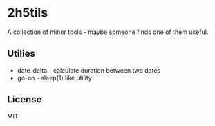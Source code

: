 # 2h5tils

A collection of minor tools - maybe someone finds one of them useful.

## Utilies

* date-delta - calculate duration between two dates
* go-on      - sleep(1) like utility

## License

MIT
